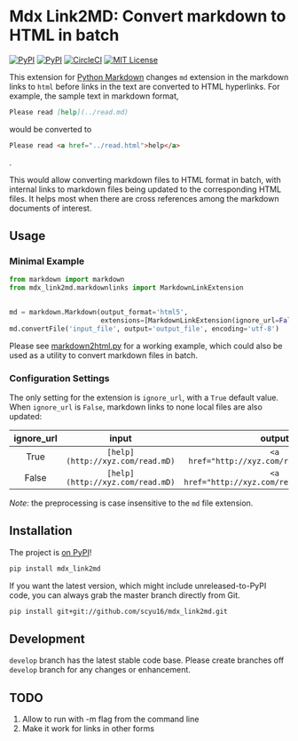 # Mdx Link2MD: Convert markdown to HTML in batch

[![PyPI](https://img.shields.io/pypi/v/mdx_link2md.svg)](https://pypi.org/project/mdx-link2md/)
[![PyPI](https://img.shields.io/pypi/pyversions/mdx_link2md.svg)](https://pypi.org/project/mdx-link2md/)
[![CircleCI](https://img.shields.io/circleci/project/github/scyu16/mdx_link2md/develop.svg)](https://circleci.com/gh/scyu16/mdx_link2md)
[![MIT License](http://img.shields.io/badge/license-MIT-yellow.svg)](https://opensource.org/licenses/MIT)

This extension for [Python Markdown](https://github.com/waylan/Python-Markdown)
changes `md` extension in the markdown links to `html` before links in the text 
are converted to HTML hyperlinks. For example, the sample text in markdown format,

```markdown
Please read [help](../read.md)
```

would be converted to
```html
Please read <a href="../read.html">help</a>
```
.

This would allow converting markdown files to HTML format in batch,
with internal links to markdown files being updated to the corresponding HTML files. It
helps most when there are cross references among the markdown documents of 
interest.

## Usage

### Minimal Example

```python
from markdown import markdown
from mdx_link2md.markdownlinks import MarkdownLinkExtension
 

md = markdown.Markdown(output_format='html5',
                       extensions=[MarkdownLinkExtension(ignore_url=False)])
md.convertFile('input_file', output='output_file', encoding='utf-8')

```
Please see [markdown2html.py](./examples/markdown2html.py) for a working example, which
could also be used as a utility to convert markdown files in batch. 

### Configuration Settings

The only setting for the extension is `ignore_url`, with a `True` default value.
When `ignore_url` is `False`, markdown links to none local files are also updated:

|ignore_url| input | output |
|:--------:| :-----: | :-------:|
|True      | ```[help](http://xyz.com/read.mD)```|```<a href="http://xyz.com/read.mD">help</a>```|
|False      | ```[help](http://xyz.com/read.mD)```|```<a href="http://xyz.com/read.html">help</a>```|

*Note*: the preprocessing is case insensitive to the `md` file extension.

## Installation

The project is [on PyPI](https://pypi.org/project/mdx-link2md/)!

```bash
pip install mdx_link2md
```

If you want the latest version, which might include unreleased-to-PyPI code,
you can always grab the master branch directly from Git.

```bash
pip install git+git://github.com/scyu16/mdx_link2md.git
```

## Development

`develop` branch has the latest stable code base. Please create branches off `develop` 
branch for any changes or enhancement.


## TODO
1. Allow to run with -m flag from the command line
2. Make it work for links in other forms
